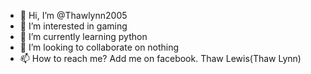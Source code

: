 - 👋 Hi, I’m @Thawlynn2005 
- 👀 I’m interested in gaming
- 🌱 I’m currently learning python
- 💞️ I’m looking to collaborate on nothing
- 📫 How to reach me? Add me on facebook. Thaw Lewis(Thaw Lynn)

<!---
Thawlynn2005/Thawlynn2005 is a ✨ special ✨ repository because its `README.md` (this file) appears on your GitHub profile.
You can click the Preview link to take a look at your changes.
--->
